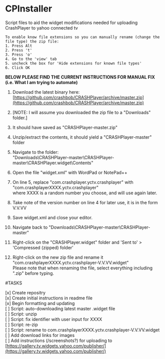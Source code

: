 CPInstaller
===========

Script files to aid the widget modifications needed for uploading CrashPlayer to yahoo connected tv

```  
To enable know file extensions so you can manually rename (change the file type) the zip file:  
1. Press Alt  
2. Press 't'  
3. Press 'o'  
4. Go to the 'view' tab  
5. uncheck the box for 'Hide extensions for known file types'  
6. Click OK
```  
**BELOW PLEASE FIND THE CURRENT INSTRUCTIONS FOR MANUAL FIX  
(i.e. What I am trying to automate)**  

1. Download the latest binary here: [https://github.com/crashbob/CRASHPlayer/archive/master.zip](https://github.com/crashbob/CRASHPlayer/archive/master.zip)  
2. [NOTE: I will assume you downloaded the zip file to a "Downloads" folder.]

2. It should have saved as "CRASHPlayer-master.zip"

3. Unzip/extract the contents, it should yield a "CRASHPlayer-master" folder

4. Navigate to the folder:  
    "Downloads\CRASHPlayer-master\CRASHPlayer-master\CRASHPlayer.widget\Contents\"

5. Open the file "widget.xml" with WordPad or NotePad++

7. On line 5, replace "com.crashplayer.yctv.crashplayer" with "com.crashplayerXXXX.yctv.crashplayer"  
    where XXXX is a random number you choose, and will use again later.

8. Take note of the version number on line 4 for later use, it is in the form V.V.VV

9. Save widget.xml and close your editor.

10. Navigate back to "Downloads\CRASHPlayer-master\CRASHPlayer-master\"

12. Right-click on the "CRASHPlayer.widget" folder and 'Sent to' > 'Compressed (zipped) folder'

13. Right-click on the new zip file and rename it "com.crashplayerXXXX.yctv.crashplayer-V.V.VV.widget"  
    Please note that when renaming the file, select everything including ".zip" before typing.


#TASKS

[x] Create repositry  
[x] Create initial instructions in readme file  
[x] Begin formatting and updating  
[ ] Script: auto-downloading latest master .widget file  
[ ] Script: unzip  
[ ] Script: fix identifier with user input for XXXX  
[ ] Script: re-zip  
[ ] Script: rename to com.crashplayerXXXX.yctv.crashplayer-V.V.VV.widget  
[ ] Add download links for images  
[ ] Add instructions (/screenshots?) for uploading to [https://gallery.tv.widgets.yahoo.com/publisher/](https://gallery.tv.widgets.yahoo.com/publisher/)
